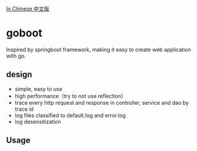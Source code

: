 [In Chinese 中文版](README.zh_cn.md)

# goboot
Inspired by springboot framework, making it easy to create web application with go.


## design
- simple, easy to use
- high performance（try to not use reflection）
- trace every http request and response in controller, service and dao by trace id
- log files classified to default.log and error.log
- log desensitization

## Usage
